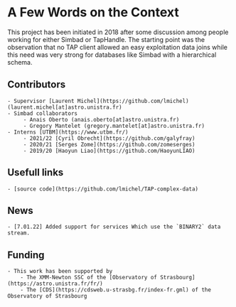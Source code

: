# A Few Words on the Context

This project has been initiated in 2018 after some discussion among people working for either Simbad or TapHandle.
The starting point was the observation that no TAP client allowed an easy exploitation data joins while 
this need was very strong for databases like Simbad with a hierarchical schema. 


## Contributors
    - Supervisor [Laurent Michel](https://github.com/lmichel) (laurent.michel[at]astro.unistra.fr)
    - Simbad collaborators
         - Anais Oberto (anais.oberto[at]astro.unistra.fr)
         - Gregory Mantelet (gregory.mantelet[at]astro.unistra.fr)
    - Interns [UTBM](https://www.utbm.fr/)
         - 2021/22 [Cyril Obrecht](https://github.com/galyfray)
         - 2020/21 [Serges Zome](https://github.com/zomeserges)
         - 2019/20 [Haoyun Liao](https://github.com/HaoyunLIAO)

## Usefull links
    - [source code](https://github.com/lmichel/TAP-complex-data)

## News
    - [7.01.22] Added support for services Which use the `BINARY2` data stream.

## Funding
    - This work has been supported by 
        - The XMM-Newton SSC of the [Observatory of Strasbourg](https://astro.unistra.fr/fr/)
        - The [CDS](https://cdsweb.u-strasbg.fr/index-fr.gml) of the Observatory of Strasbourg
